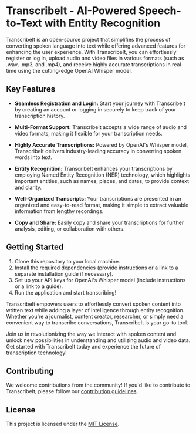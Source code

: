 # TranscribeIt - AI-Powered Speech-to-Text with Entity Recognition

TranscribeIt is an open-source project that simplifies the process of converting spoken language into text while offering advanced features for enhancing the user experience. With TranscribeIt, you can effortlessly register or log in, upload audio and video files in various formats (such as .wav, .mp3, and .mp4), and receive highly accurate transcriptions in real-time using the cutting-edge OpenAI Whisper model.

## Key Features

- **Seamless Registration and Login:** Start your journey with TranscribeIt by creating an account or logging in securely to keep track of your transcription history.

- **Multi-Format Support:** TranscribeIt accepts a wide range of audio and video formats, making it flexible for your transcription needs.

- **Highly Accurate Transcriptions:** Powered by OpenAI's Whisper model, TranscribeIt delivers industry-leading accuracy in converting spoken words into text.

- **Entity Recognition:** TranscribeIt enhances your transcriptions by employing Named Entity Recognition (NER) technology, which highlights important entities, such as names, places, and dates, to provide context and clarity.

- **Well-Organized Transcripts:** Your transcriptions are presented in an organized and easy-to-read format, making it simple to extract valuable information from lengthy recordings.

- **Copy and Share:** Easily copy and share your transcriptions for further analysis, editing, or collaboration with others.

## Getting Started

1. Clone this repository to your local machine.
2. Install the required dependencies (provide instructions or a link to a separate installation guide if necessary).
3. Set up your API keys for OpenAI's Whisper model (include instructions or a link to a guide).
4. Run the application and start transcribing!

TranscribeIt empowers users to effortlessly convert spoken content into written text while adding a layer of intelligence through entity recognition. Whether you're a journalist, content creator, researcher, or simply need a convenient way to transcribe conversations, TranscribeIt is your go-to tool.

Join us in revolutionizing the way we interact with spoken content and unlock new possibilities in understanding and utilizing audio and video data. Get started with TranscribeIt today and experience the future of transcription technology!

## Contributing

We welcome contributions from the community! If you'd like to contribute to TranscribeIt, please follow our [contribution guidelines](CONTRIBUTING.md).

## License

This project is licensed under the [MIT License](LICENSE).
